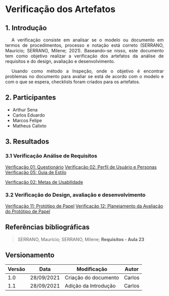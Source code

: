 # Verificação dos Artefatos

## 1. Introdução
<p style="text-indent: 20px; text-align: justify"> 
A verificação consiste em analisar se o modelo ou documento em termos de procedimentos, processo e notação está correto (SERRANO, Maurício; SERRANO, Milene; 2021). Baseando-se nisso, este documento tem como objetivo realizar a verificação dos artefatos da análise de requisitos e do design, avaliação e desenvolvimento.
</p>

<p style="text-indent: 20px; text-align: justify">
Usando como método a Inspeção, onde o objetivo é encontrar problemas no documento para avaliar se está de acordo com o modelo e com o que se espera, checklists foram criados para os artefatos.
</p>

## 2. Participantes

- Arthur Sena
- Carlos Eduardo
- Marcos Felipe
- Matheus Calixto

## 3. Resultados

### 3.1 Verificação Análise de Requisitos

<a href="../verificacao/questionario" target="_blank">Verificação 01: Questionário</a>
<a href="../verificacao/perfil_de_usuario_personas" target="_blank">Verificação 02: Perfil de Usuário e Personas</a>
<a href="../verificacao/guia_de_estilo" target="_blank">Verificação 05: Guia de Estilo</a>

<a href="../verificacao/metas_de_usabilidade" target="_blank">Verificação 02: Metas de Usabilidade</a>


### 3.2 Verificação do Design, avaliação e desenvolvimento

<a href="../verificacao/prototipo_de_papel" target="_blank">Verificação 11: Protótipo de Papel</a>
<a href="../verificacao/planejamento_da_avaliacao_do_prototipo_de_papel" target="_blank">Verificação 12: Planejamento da Avaliação do Protótipo de Papel</a>

## Referências bibliográficas
> SERRANO, Maurício; SERRANO, Milene; <b>Requisitos - Aula 23</b>


## Versionamento

| Versão | Data       | Modificação           | Autor  |
| ------ | ---------- | --------------------- | ------ |
| 1.0    | 28/09/2021 | Criação do documento  | Carlos |
| 1.1    | 28/09/2021 | Adição da Introdução  | Carlos |